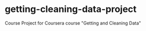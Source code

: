 getting-cleaning-data-project
=============================

Course Project for Coursera course "Getting and Cleaning Data"
